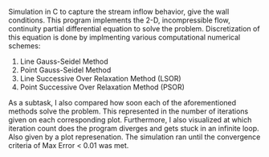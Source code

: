 Simulation in C to capture the stream inflow behavior, give the wall conditions. 
This program implements the 2-D, incompressible flow, continuity partial differential equation to solve the problem. Discretization of this equation is done by implmenting various computational numerical schemes:
1. Line Gauss-Seidel Method
2. Point Gauss-Seidel Method
3. Line Successive Over Relaxation Method (LSOR)
4. Point Successive Over Relaxation Method (PSOR)

As a subtask, I also compared how soon each of the aforementioned methods solve the problem. This represented in the number of iterations given on each corresponding plot.
Furthermore, I also visualized at which iteration count does the program diverges and gets stuck in an infinite loop. Also given by a plot represenation. 
The simulation ran until the convergence criteria of Max Error < 0.01 was met.


